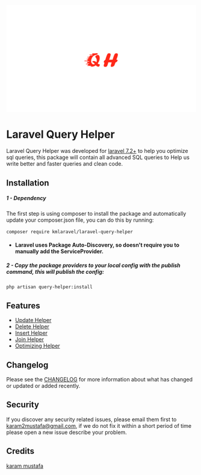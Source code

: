 ![logo](assets/logo.png)

# Laravel Query Helper

Laravel Query Helper was developed for [laravel 7.2+](http://laravel.com/) to help you optimize
sql queries, this package will contain all advanced SQL queries to Help us write better and faster queries and clean code.

Installation
------------
##### 1 - Dependency
The first step is using composer to install the package and automatically update your composer.json file, you can do this by running:
```shell
composer require kmlaravel/laravel-query-helper
```
- #### Laravel uses Package Auto-Discovery, so doesn't require you to manually add the ServiceProvider.
##### 2 - Copy the package providers to your local config with the publish command, this will publish the config:
```shell
php artisan query-helper:install
```

Features
-----------
- [Update Helper](https://github.com/karam-mustafa/laravel-query-helper/blob/main/docs/update.md)
- [Delete Helper](https://github.com/karam-mustafa/laravel-query-helper/blob/main/docs/delete.md)
- [Insert Helper](https://github.com/karam-mustafa/laravel-query-helper/blob/main/docs/insert.md)
- [Join Helper](https://github.com/karam-mustafa/laravel-query-helper/blob/main/docs/join.md)
- [Optimizing Helper](https://github.com/karam-mustafa/laravel-query-helper/blob/main/docs/optimizing.md)

Changelog
---------
Please see the [CHANGELOG](https://github.com/karam-mustafa/laravel-query-helper/blob/main/CHANGELOG.md) for more information about what has changed or updated or added recently.

Security
--------
If you discover any security related issues, please email them first to karam2mustafa@gmail.com, 
if we do not fix it within a short period of time please open a new issue describe your problem. 

Credits
-------
[karam mustafa](https://www.linkedin.com/in/karam2mustafa)
